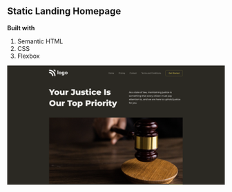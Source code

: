## Static Landing Homepage

**Built with**
1. Semantic HTML
2. CSS
3. Flexbox

![](../project_6/output.png)